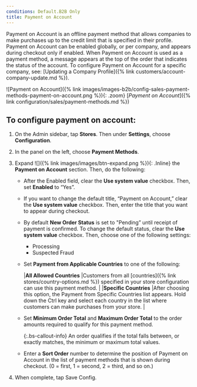 ```yaml
---
conditions: Default.B2B Only
title: Payment on Account
---
```



Payment on Account is an offline payment method that allows companies to make purchases up to the credit limit that is specified in their profile. Payment on Account can be enabled globally, or per company, and appears during checkout only if enabled. When Payment on Account is used as a payment method, a message appears at the top of the order that indicates the status of the account. To configure Payment on Account for a specific company, see: [Updating a Company Profile]({% link customers/account-company-update.md %}).

![Payment on Account]({% link images/images-b2b/config-sales-payment-methods-payment-on-account.png %}){: .zoom}
[_Payment on Account_]({% link configuration/sales/payment-methods.md %})

## To configure payment on account:

1. On the Admin sidebar, tap **Stores**. Then under **Settings**, choose **Configuration**.

1. In the panel on the left, choose **Payment Methods**.

1. Expand ![]({% link images/images/btn-expand.png %}){: .Inline} the **Payment on Account** section. Then, do the following:

   - After the Enabled field, clear the **Use system value** checkbox. Then, set **Enabled** to “Yes”.

   - If you want to change the default title, “Payment on Account,” clear the **Use system value** checkbox. Then, enter the title that you want to appear during checkout.

   - By default **New Order Status** is set to "Pending” until receipt of payment is confirmed. To change the default status, clear the **Use system value** checkbox. Then, choose one of the following settings:

     - Processing
     - Suspected Fraud

   - Set **Payment from Applicable Countries** to one of the following:

     |**All Allowed Countries** |Customers from all [countries]({% link stores/country-options.md %}) specified in your store configuration can use this payment method. |
     |**Specific Countries** |After choosing this option, the Payment from Specific Countries list appears. Hold down the Ctrl key and select each country in the list where customers can make purchases from your store. |

   - Set **Minimum Order Total** and **Maximum Order Total** to the order amounts required to qualify for this payment method.

     {:.bs-callout-info}
     An order qualifies if the total falls between, or exactly matches, the minimum or maximum total values.

   - Enter a **Sort Order** number to determine the position of Payment on Account in the list of payment methods that is shown during checkout. (0 = first, 1 = second, 2 = third, and so on.)

1. When complete, tap <span class="btn">Save Config</span>.
